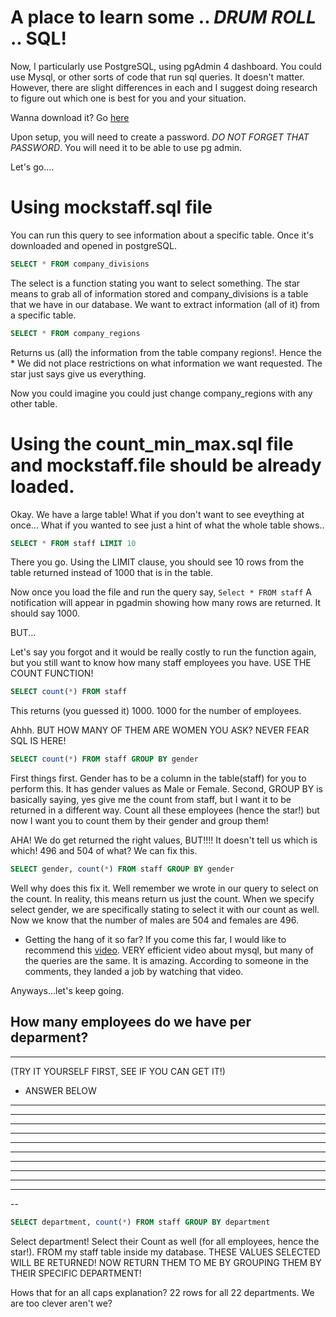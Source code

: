 # A place to learn some .. *DRUM ROLL* .. SQL! 


Now, I particularly use PostgreSQL, using pgAdmin 4 dashboard.
You could use Mysql, or other sorts of code that run sql queries. It doesn't matter.
However, there are slight differences in each and I suggest doing research to figure out which one is 
best for you and your situation.

Wanna download it? Go [here](https://www.postgresql.org) 

Upon setup, you will need to create a password. *DO NOT FORGET THAT PASSWORD*. You will need it to be able to use pg admin.


Let's go....


# Using mockstaff.sql file 

You can run this query to see information about a specific table. Once it's downloaded and opened in postgreSQL.

```sql
SELECT * FROM company_divisions
```
The select is a function stating you want to select something. The star means to grab all of information stored
and company_divisions is a table that we have in our database. We want to extract information (all of it) from
a specific table. 

```sql
SELECT * FROM company_regions
```
Returns us (all) the information from the table company regions!. Hence the * 
We did not place restrictions on what information we want requested. The star just says give us everything. 

Now you could imagine you could just change company_regions with any other table.


# Using the count_min_max.sql file and mockstaff.file should be already loaded.

Okay. We have a large table! What if you don't want to see  eveything at once... What if you wanted to see just a hint of what the whole table shows..

```sql
SELECT * FROM staff LIMIT 10
```
There you go. Using the LIMIT clause, you should see 10 rows from the table returned instead of 1000 that is in the table.

Now once you load the file and run the query say, ```Select * FROM staff``` 
A notification will appear in pgadmin showing how many rows are returned. It should say 1000.

BUT...

Let's say you forgot and it would be really costly to run the function again, but you still want to know how many staff employees you have. USE THE COUNT FUNCTION!
```sql
SELECT count(*) FROM staff 
```
This returns (you guessed it) 1000. 1000 for the number of employees. 

Ahhh. BUT HOW MANY OF THEM ARE WOMEN YOU ASK? 
NEVER FEAR SQL IS HERE! 
```sql
SELECT count(*) FROM staff GROUP BY gender
```
First things first. Gender has to be a column in the table(staff) for you to perform this. It has gender values as Male or Female. 
Second, GROUP BY is basically saying, yes give me the count from staff, but I want it to be returned in a different way. 
Count all these employees (hence the star!) but now I want you to count them by their gender and group them! 

AHA! We do get returned the right values, BUT!!!! It doesn't tell us which is which! 496 and 504 of what?
We can fix this. 
```sql
SELECT gender, count(*) FROM staff GROUP BY gender
```
Well why does this fix it. Well remember we wrote in our query to select on the count. In reality, this means return us just the count.
When we specify select gender, we are specifically stating to select it with our count as well.
Now we know that the number of males are 504 and females are 496.

- Getting the hang of it so far? If you come this far, I would like to recommend this [video](https://www.youtube.com/watch?v=yPu6qV5byu4). VERY efficient video about mysql, but many of the queries are the same. It is amazing. According to someone in the comments, they landed a job by watching that video.

Anyways...let's keep going.

## How many employees do we have per deparment? 
- - - - - - - - - - - - - - - - - - - - - - -
(TRY IT YOURSELF FIRST, SEE IF YOU CAN GET IT!)

- ANSWER BELOW 
- - - - - - - - - - - - - - - - - - - - - - -
- - - - - - - - - - - - - - - - - - - - - - -
- - - - - - - - - - - - - - - - - - - - - - -
- - - - - - - - - - - - - - - - - - - - - - -
- - - - - - - - - - - - - - - - - - - - - - -
- - - - - - - - - - - - - - - - - - - - - - -
- - - - - - - - - - - - - - - - - - - - - - -
- - - - - - - - - - - - - - - - - - - - - - -
- - - - - - - - - - - - - - - - - - - - - - -
- - - - - - - - - - - - - - - - - - - - - - -




--

```sql
SELECT department, count(*) FROM staff GROUP BY department
```
Select department! Select their Count as well (for all employees, hence the star!). FROM my staff table inside my database.
THESE VALUES SELECTED WILL BE RETURNED!
NOW RETURN THEM TO ME BY GROUPING THEM BY THEIR SPECIFIC DEPARTMENT! 

Hows that for an all caps explanation? 22 rows for all 22 departments. We are too clever aren't we? 










